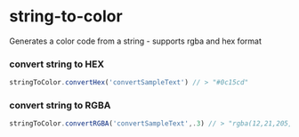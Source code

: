 # string-to-color
Generates a color code from a string - supports rgba and hex format

### convert string to HEX
```js
stringToColor.convertHex('convertSampleText') // > "#0c15cd"
```

### convert string to RGBA
```js
stringToColor.convertRGBA('convertSampleText',.3) // > "rgba(12,21,205,0.3)"
```
